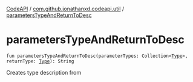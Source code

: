 [CodeAPI](../index.md) / [com.github.jonathanxd.codeapi.util](index.md) / [parametersTypeAndReturnToDesc](.)

# parametersTypeAndReturnToDesc

`fun parametersTypeAndReturnToDesc(parameterTypes: Collection<`[`Type`](http://docs.oracle.com/javase/6/docs/api/java/lang/reflect/Type.html)`>, returnType: `[`Type`](http://docs.oracle.com/javase/6/docs/api/java/lang/reflect/Type.html)`): String`

Creates type description from


